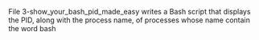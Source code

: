File 3-show_your_bash_pid_made_easy writes a Bash script that displays the PID, along with the process name, of processes whose name contain the word bash
